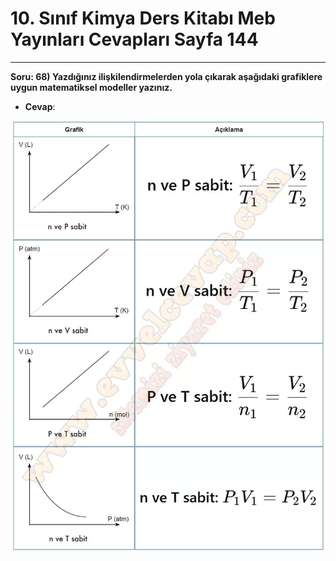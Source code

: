# 10. Sınıf Kimya Ders Kitabı Meb Yayınları Cevapları Sayfa 144

---

**Soru: 68) Yazdığınız ilişkilendirmelerden yola çıkarak aşağıdaki grafiklere uygun matematiksel modeller yazınız.**

-   **Cevap**:

![Image 1](./image_1.webp)